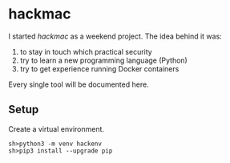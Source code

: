 # hackmac

I started *hackmac* as a weekend project. The idea behind it was: <br>
1. to stay in touch which practical security
2. try to learn a new programming language (Python)
3. try to get experience running Docker containers

Every single tool will be documented here.

## Setup
Create a virtual environment.

```
sh>python3 -m venv hackenv
sh>pip3 install --upgrade pip
```

